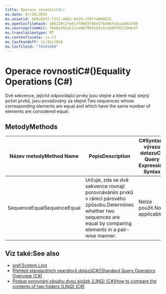 ```yaml
---
title: Operace rovnostiC#()
ms.date: 07/20/2015
ms.assetid: 9d9a5bf2-f211-4865-bd19-c59ffa004615
ms.openlocfilehash: 306129c1fe0c3f0003f8be579d987edcaeb63709
ms.sourcegitcommit: fbb8a593a511ce667992502a3ce6d8f65c594edf
ms.translationtype: MT
ms.contentlocale: cs-CZ
ms.lasthandoff: 11/16/2019
ms.locfileid: "74141494"
---
```

# <a name="equality-operations-c"></a><span data-ttu-id="67d61-102">Operace rovnostiC#()</span><span class="sxs-lookup"><span data-stu-id="67d61-102">Equality Operations (C#)</span></span>
<span data-ttu-id="67d61-103">Dvě sekvence, jejichž odpovídající prvky jsou stejné a které mají stejný počet prvků, jsou považovány za stejné.</span><span class="sxs-lookup"><span data-stu-id="67d61-103">Two sequences whose corresponding elements are equal and which have the same number of elements are considered equal.</span></span>  
  
## <a name="methods"></a><span data-ttu-id="67d61-104">Metody</span><span class="sxs-lookup"><span data-stu-id="67d61-104">Methods</span></span>  
  
|<span data-ttu-id="67d61-105">Název metody</span><span class="sxs-lookup"><span data-stu-id="67d61-105">Method Name</span></span>|<span data-ttu-id="67d61-106">Popis</span><span class="sxs-lookup"><span data-stu-id="67d61-106">Description</span></span>|<span data-ttu-id="67d61-107">C#Syntaxe výrazu dotazu</span><span class="sxs-lookup"><span data-stu-id="67d61-107">C# Query Expression Syntax</span></span>|<span data-ttu-id="67d61-108">Další informace</span><span class="sxs-lookup"><span data-stu-id="67d61-108">More Information</span></span>|  
|-----------------|-----------------|---------------------------------|----------------------|  
|<span data-ttu-id="67d61-109">SequenceEqual</span><span class="sxs-lookup"><span data-stu-id="67d61-109">SequenceEqual</span></span>|<span data-ttu-id="67d61-110">Určuje, zda se dvě sekvence rovnají porovnáváním prvků v rámci párového způsobu.</span><span class="sxs-lookup"><span data-stu-id="67d61-110">Determines whether two sequences are equal by comparing elements in a pair-wise manner.</span></span>|<span data-ttu-id="67d61-111">Nelze použít.</span><span class="sxs-lookup"><span data-stu-id="67d61-111">Not applicable.</span></span>|<xref:System.Linq.Enumerable.SequenceEqual%2A?displayProperty=nameWithType><br /><br /> <xref:System.Linq.Queryable.SequenceEqual%2A?displayProperty=nameWithType>|  
  
## <a name="see-also"></a><span data-ttu-id="67d61-112">Viz také:</span><span class="sxs-lookup"><span data-stu-id="67d61-112">See also</span></span>

- <xref:System.Linq>
- [<span data-ttu-id="67d61-113">Přehled standardních operátorů dotazůC#()</span><span class="sxs-lookup"><span data-stu-id="67d61-113">Standard Query Operators Overview (C#)</span></span>](./standard-query-operators-overview.md)
- [<span data-ttu-id="67d61-114">Postup porovnání obsahu dvou složek (LINQ) (C#)</span><span class="sxs-lookup"><span data-stu-id="67d61-114">How to compare the contents of two folders (LINQ) (C#)</span></span>](./how-to-compare-the-contents-of-two-folders-linq.md)
